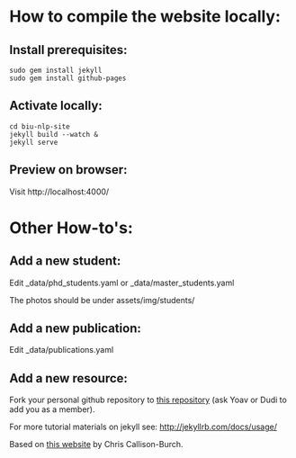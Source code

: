 # How to compile the website locally:

## Install prerequisites:
~~~~
sudo gem install jekyll
sudo gem install github-pages
~~~~

## Activate locally:
~~~~
cd biu-nlp-site
jekyll build --watch &
jekyll serve
~~~~

## Preview on browser:
Visit http://localhost:4000/

# Other How-to's:

## Add a new student:
Edit _data/phd_students.yaml or _data/master_students.yaml 

The photos should be under assets/img/students/

## Add a new publication:
Edit _data/publications.yaml

## Add a new resource:
Fork your personal github repository to [this repository](https://github.com/BIU-NLP) (ask Yoav or Dudi to add you as a member).


For more tutorial materials on jekyll see: http://jekyllrb.com/docs/usage/

Based on [this website](https://github.com/callison-burch/callison-burch.github.io) by Chris Callison-Burch.
